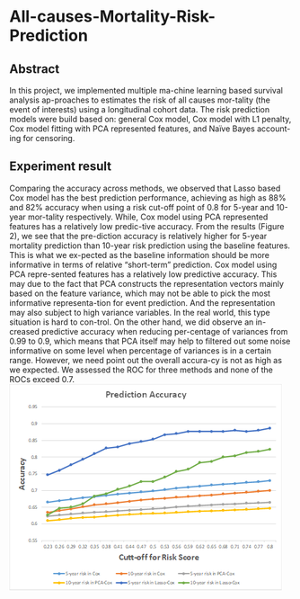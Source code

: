 # All-causes-Mortality-Risk-Prediction

## Abstract
In this project, we implemented multiple ma-chine learning based survival analysis ap-proaches to estimates the risk of all causes mor-tality (the event of interests) using a longitudinal cohort data. The risk prediction models were build based on: general Cox model, Cox model with L1 penalty, Cox model fitting with PCA represented features, and Naïve Bayes account-ing for censoring. 

## Experiment result
Comparing the accuracy across methods, we observed that Lasso based Cox model has the best prediction performance, achieving as high as 88% and 82% accuracy when using a risk cut-off point of 0.8 for 5-year and 10-year mor-tality respectively. While, Cox model using PCA represented features has a relatively low predic-tive accuracy.
From the results (Figure 2), we see that the pre-diction accuracy is relatively higher for 5-year mortality prediction than 10-year risk prediction using the baseline features. This is what we ex-pected as the baseline information should be more informative in terms of relative “short-term” prediction. Cox model using PCA repre-sented features has a relatively low predictive accuracy. This may due to the fact that PCA constructs the representation vectors mainly based on the feature variance, which may not be able to pick the most informative representa-tion for event prediction. And the representation may also subject to high variance variables. In the real world, this type situation is hard to con-trol. On the other hand, we did observe an in-creased predictive accuracy when reducing per-centage of variances from 0.99 to 0.9, which means that PCA itself may help to filtered out some noise informative on some level when percentage of variances is in a certain range. However, we need point out the overall accura-cy is not as high as we expected. We assessed the ROC for three methods and none of the ROCs exceed 0.7. ![](images/results.PNG)

